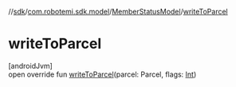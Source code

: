 //[sdk](../../../index.md)/[com.robotemi.sdk.model](../index.md)/[MemberStatusModel](index.md)/[writeToParcel](write-to-parcel.md)

# writeToParcel

[androidJvm]\
open override fun [writeToParcel](write-to-parcel.md)(parcel: Parcel, flags: [Int](https://kotlinlang.org/api/latest/jvm/stdlib/kotlin/-int/index.html))
